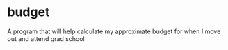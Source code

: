 # budget
A program that will help calculate my approximate budget for when I move out and attend grad school
